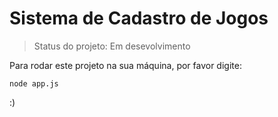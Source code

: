 # Sistema de Cadastro de Jogos

> Status do projeto: Em desevolvimento

Para rodar este projeto na sua máquina, por favor digite:

```
node app.js
```

:)
